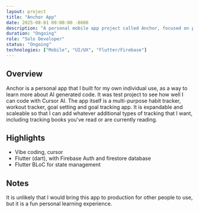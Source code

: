 ```yaml
---
layout: project
title: "Anchor App"
date: 2025-08-01 09:00:00 -0600
description: "A personal mobile app project called Anchor, focused on productivity and goal tracking."
duration: "Ongoing"
role: "Solo Developer"
status: "Ongoing"
technologies: ["Mobile", "UI/UX", "Flutter/Firebase"]
---
```


## Overview

Anchor is a personal app that I built for my own individual use, as a way to learn more about AI generated code. It was test project to see how well I can code with Cursor AI. The app itself is a multi-purpose habit tracker, workout tracker, goal setting and goal tracking app. It is expandable and scaleable so that I can add whatever additional types of tracking that I want, including tracking books you've read or are currently reading. 

## Highlights

- Vibe coding, cursor
- Flutter (dart), with Firebase Auth and firestore database
- Flutter BLoC for state management

## Notes

It is unlikely that I would bring this app to production for other people to use, but it is a fun personal learning experience.

